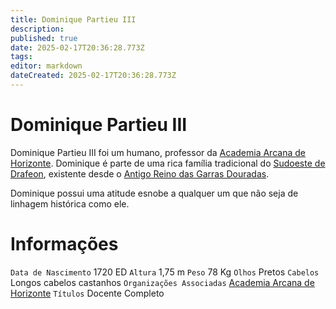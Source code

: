 ```yaml
---
title: Dominique Partieu III
description: 
published: true
date: 2025-02-17T20:36:28.773Z
tags: 
editor: markdown
dateCreated: 2025-02-17T20:36:28.773Z
---
```


# Dominique Partieu III
Dominique Partieu III foi um humano, professor da [Academia Arcana de Horizonte](/faccoes/nacoes/imperio-dragao/academia-arcana-de-horizonte). Dominique é parte de uma rica família tradicional do [Sudoeste de Drafeon](/lugares/plano-material/drafeon/sudoeste-de-drafeon), existente desde o [Antigo Reino das Garras Douradas](/faccoes/nacoes/reino-das-garras-douradas).

Dominique possui uma atitude esnobe a qualquer um que não seja de linhagem histórica como ele.

# Informações
`Data de Nascimento` 1720 ED
`Altura` 1,75 m
`Peso` 78 Kg
`Olhos` Pretos
`Cabelos` Longos cabelos castanhos
`Organizações Associadas` [Academia Arcana de Horizonte](/faccoes/nacoes/imperio-dragao/academia-arcana-de-horizonte)
`Títulos` Docente Completo